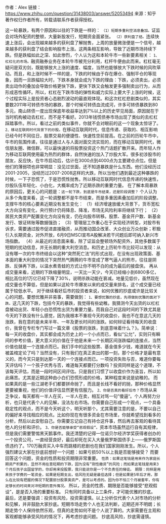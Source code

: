 作者：Alex
链接：https://www.zhihu.com/question/31438003/answer/52053494
来源：知乎
著作权归作者所有，转载请联系作者获得授权。

这一轮暴跌，有两个原因和以往的下跌是一样的：
`（1）短期多重利空消息叠加。`证监会对场外配资的整顿，大量新股发行，短期资金面紧张。
`（2）获利盘了结。`连续快速上涨后，会出现越来越多的获利盘了解抛售，上周的放量微涨便是一个信号，越来越多的获利盘了结会影响股市上涨。这两条相互影响，导致了近期市场持续下跌。但是跌幅如此之深、如此惨烈，个人认为这和本轮牛市一些新要素相关：
`1、杠杠化的市场。`融资融券业务在本轮牛市被充分利用，杠杆牛便由此而来。杠杠毫无疑问是双刃剑，既能够放大上涨的速度、幅度，当然也能够放大下跌时候的风吹草动。而且，和上涨时候不一样的是，下跌的时候由于存在爆仓、强制平仓的等现象，因而一旦跌幅较大时，下跌本身就会成为下跌的理由：下跌，必须卖出，必须卖出动作的叠加会导致价格更快下跌，更快下跌又会触发更多强制卖出行为，从而形成恶性循环。所以，杠杠在下跌市场的弹性和威力实际上要大于上涨的时候，这个过程实际上是投资者心态剧烈波动的最直观体现。和这次杠杠悲剧类似的，其实要数2011年可转债市场的暴跌，那个时候可转债血流成河，许多可转债暴跌到80多元，南山转债一度出现保底年收益率达到7%以上的历史罕见局面，原因就在于当时机构被动去杠杠，而不是不看好。2013年钱慌债券市场出现了类似的去杠杠踩踏事件。所以，看过之前的类似事件，你就不会对眼前的这一个现象太惊讶了。
`2、移动互联网时代背景下的炒股。`在移动互联网时代，信息传递、获取的、相互影响已经今时不同往日，股票交易的便捷性、快速性空前提高。在之前的历轮牛市中，牛市的氛围传递，往往是通过人与人面对面交流实现的，而在移动互联网时代，微信朋友圈、微信群，可以最快速的将股票投资这个热门话题扩散开来。而年轻人作为移动互联网使用最为热烈的群体，自然快速的加入了炒股大军。很多初涉股市的朋友，反应快，在牛市启动后，估计在3000点到4000点为主要建仓点位。但是他们的薄弱项也非常明显：没见过世面，还不知道暴跌是什么东西。他们没经历过2001-2005，没经历过2007-2008这样的大跌，所以当他们遇到最近这种暴跌的时候，一下子恐慌了，于是恐慌性抛售。所以移动互联网时代信息传递的快速性，炒股队伍年轻化、小白化，大概率成为了近期杀跌的重要力量。
在了解本周暴跌的原因后，更关心的问题是：`这一轮下跌，到底是牛市结束，还是阶段调整？`
个人认为从多个角度来看，这一轮调整都不是牛市结束，而是多重因素叠加后的阶段调整。支撑牛市的核心要素近期没有发生变化：
（1）经济增速放缓大背景下，货币宽松大方向没有变化，央行预计仍将降息、降准，市场无风险利率将继续下行；
（2）居民大类资产配置变化方向没有变，仍在向股市转移。股票、基金开户数、新基金发行、银证转账等数据强劲；
（3）管理层工作重心在于实现经济转型，对股市有诉求，需要通过股市促进直接融资，从而推动国企改革、大众创业万众创新；积极引入长期资金，对外开放，6月9日MSCl宣布A股解决若干问题后即可纳入新兴市场指数。
（4）从最近的消息面来看，除了证监会整顿场外配资外，其他多数属于短期的扰动信息，并无长期的重大利空消息。和历史上历轮牛市比较可以发现：从没有哪一次的牛市终结会以这种“突然死亡法”的形式出现，在没有出现政策面、基本面的重大利空的情况下突然热气腾腾的牛市变成了寒气逼人的熊市，往往是阴跌、反弹再下跌，以温水煮青蛙的方式让你不明不白的成为最后的接盘侠。
再从成交量来看，近期的下跌缩量明显，一天比一天少，今天已经缩小到6800多亿， 相比高位的1万亿已经下降了30%，说明杀跌动能在衰减。地量见低价，虽然现在成交量也不算低，但是如果以这轮牛市爆发以来的成交量来排名，这个成交量已经属于较低水平。
对于继续看好后市的投资者来说，如何优雅的抄底或许是比较关心的问题。要想优雅并非易事，需要做到：
`1、要想优雅的抄底，先得做到优雅的面对下跌。`这几天的下跌，包括今天的暴跌，我觉得有些幼稚。我猜测今天出货的以杠杠盘被动出货、年轻小白恐慌性出货为重要力量。而我自己对这段时间的下跌尤其是今天的下跌没有什么感觉，因为我根本不重视今天的收盘价，我也不在意这几天的涨跌，我在意的是未来半年、一年及更长时间的涨跌。如何辩证看待每天的收盘价，我曾在专栏专门写过一篇文章《股票的涨跌，到底意味着什么？》。简单说：每一天的收盘价，其实都会成为历史上的一个小点而已，看似“公允”，实则只有瞬间的参考价值，更大意义的价值在于他是未来一个长期区间涨跌幅的连接点，当然价值也就是一个连接点而已。我们手中的这些股票、基金值多少钱，难道就在今天被盖棺定论了吗？当然没有，只有我们在真正卖出的那一刻，那个价格才是最有意义的，而今天只是到达那一天的一个连接点而已。一项投资失败与否，难道你要每天评估吗？一个孩子优秀与否，难道每天都要打分数吗？投资同样是这个道理，不该每天评估，而是一段时间区间评估。只是我们习惯了以收盘价作为圣旨，所以如此痛苦。尤其是近期这种由小白们恐慌形成的价格，某种程度来说是幼稚的。 而如果真的是一些江湖老手们都要拼命抛了，而且是长线不看好的抛，那种价格显然更要被重视，他们的价值评估显然更有信服力。
`2、你是否真的看好后市？`市场从来乏争议，每天都有一半人在买，一半人在卖，相互对骂一句”傻逼“。个人再努力分析，也只是代表个人的见解，没法左右市场。你需要自己形成一个观点，一个具备稳定性的观点，而不是今天听这个，明天听那个。尤其需要注意的是，不要以自己的偏好来寻找相应的观点。比如你现在有很多资金在市场里，你就希望找到看多的分析，然后以此安慰自己。你需要忘记自己有持仓这件事，然后再去客观的看待其他人的分析和评价。
`3、你是否能够承受“悲观假设”。`资本市场虽然运行自有其规律，但是我们需要警惕黑天鹅事件。我还清楚的记得一位诺贝尔经济学奖获得者创办的一个投资公司，一直经营良好，最后却死在买入大量俄罗斯国债手上——俄罗斯国债违约了。170万融资买入中车而跳楼的悲剧也在我们国家刚刚发生。所以，个人强烈建议大家在抄底前想好一个问题：如果亏损50%以上我是否能够接受？ 而要回答这个问题，资金的性质和投资期限非常重要。
`性质：如果这笔钱是用来作为家庭长期资产积累的，显然不用在意短期的下跌，因为没有“刚性撤资”的风险；而如果这笔钱是用来3个月后孩子出国留学的，你却用来投股票，我只能说你是一个不负责任的赌徒。`
`期限：同样是用来孩子学费的一笔资金，如果是短期支出，低风险无疑是最佳选择；但是如果是5年后才用，那么在比较有把握的情况下配置部分股票类资产，是可以考虑的。因为你不怕三个月被套牢，你有足够长的时间来对冲短期的意外情况。`
所以，资金的性质、期限是否能够接受“悲观假设”，是是否入场的重要标准。
只有同时具备以上三条件，才可能优雅的抄底。
最后，还是要强调：投资有风险，投资需谨慎。以上分析仅代表个人对市场的分析和见解，并非鼓励大家抄底。短期市场走势个人也无法判断，近期还并不明朗；长期走势个人保持依然乐观，但真的走势如何不是个人说了算的。大家需要在主观和客观都能够承受风险的情况下，再考虑抄底问题。
抄底高风险，抄底需谨慎。
